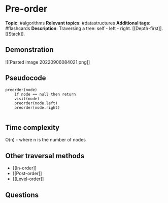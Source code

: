# Pre-order

**Topic**: #algorithms 
**Relevant topics**:  #datastructures 
**Additional tags**: #flashcards
**Description**: Traversing a tree: self - left - right. [[Depth-first]]. [[Stack]].


## Demonstration

![[Pasted image 20220906084021.png]]

## Pseudocode
```
preorder(node)
	if node == null then return
	visit(node)
	preorder(node.left)
	preorder(node.right)
	
```

## Time complexity

O(n) - where n is the number of nodes


## Other traversal methods

- [[In-order]]
- [[Post-order]]
- [[Level-order]]

## Questions

